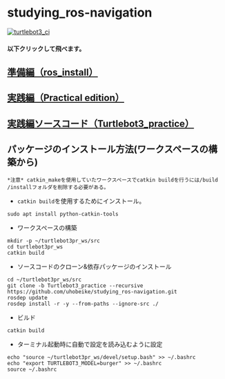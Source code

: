 # studying_ros-navigation
[![turtlebot3_ci](https://github.com/uhobeike/studying_ros-navigation/workflows/turtlebot3_ci/badge.svg?branch=Turtlebot3_practice&event=push)](https://github.com/uhobeike/studying_ros-navigation/actions?query=workflow%3Aturtlebot3_ci)

#### 以下クリックして飛べます。

## [準備編（ros_install）](https://github.com/uhobeike/studying_ros-navigation/tree/ros_install)
## [実践編（Practical edition）](https://github.com/uhobeike/studying_ros-navigation/tree/Practical_edition)
## [実践編ソースコード（Turtlebot3_practice）](https://github.com/uhobeike/studying_ros-navigation/tree/Turtlebot3_practice)

## パッケージのインストール方法(ワークスペースの構築から)
```
*注意* catkin_makeを使用していたワークスペースでcatkin buildを行うには/build /installフォルダを削除する必要がある。
```

* `catkin build`を使用するためにインストール。
```
sudo apt install python-catkin-tools
```
* ワークスペースの構築
```
mkdir -p ~/turtlebot3pr_ws/src
cd turtlebot3pr_ws
catkin build
```
* ソースコードのクローン&依存パッケージのインストール
```
cd ~/turtlebot3pr_ws/src
git clone -b Turtlebot3_practice --recursive https://github.com/uhobeike/studying_ros-navigation.git
rosdep update
rosdep install -r -y --from-paths --ignore-src ./
```
* ビルド
```
catkin build
```
* ターミナル起動時に自動で設定を読み込むように設定
```
echo "source ~/turtlebot3pr_ws/devel/setup.bash" >> ~/.bashrc
echo "export TURTLEBOT3_MODEL=burger" >> ~/.bashrc
source ~/.bashrc
```

